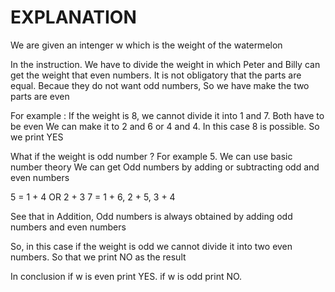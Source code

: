 # EXPLANATION

We are given an intenger w which is the weight of the watermelon

In the instruction. We have to divide the weight in which Peter and Billy can get the weight that even numbers. It is not obligatory that the parts are equal. Becaue they do not want odd numbers, So we have make the two parts are even

For example :
If the weight is 8, we cannot divide it into 1 and 7. Both have to be even
We can make it to 2 and 6 or 4 and 4. In this case 8 is possible. So we print YES

What if the weight is odd number ? For example 5. We can use basic number theory
We can get Odd numbers by adding or subtracting odd and even numbers

5 = 1 + 4 OR 2 + 3
7  = 1 + 6, 2 + 5, 3 + 4

See that in Addition, Odd numbers is always obtained by adding odd numbers and even numbers

So, in this case if the weight is odd we cannot divide it into two even numbers. So that we print NO as the result

In conclusion if w is even print YES. if w is odd print NO.